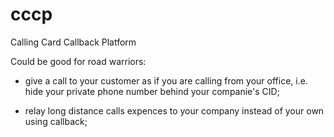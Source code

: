 cccp
====
Calling Card Callback Platform

Could be good for road warriors:

- give a call to your customer as if you are calling from your office, i.e. hide your private phone number behind your companie's CID;

- relay long distance calls expences to your company instead of your own using callback;


